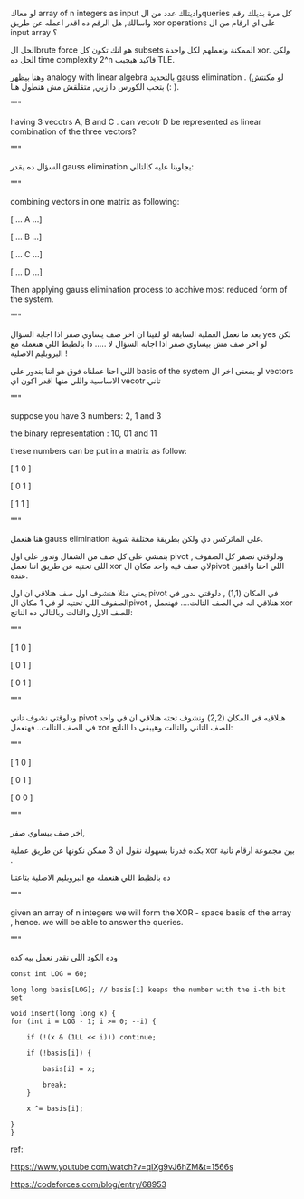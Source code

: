 لو معاك array of n integers as input  واديتلك عدد من الqueries كل مرة بديلك رقم واسالك, هل الرقم ده اقدر اعمله عن طريق xor operations على اي ارقام من ال input array ؟ 


الحل الbrute force هو انك تكون كل subsets الممكنة وتعملهم لكل واحدة xor. ولكن الحل ده time complexity 2^n فاكيد هيجيب TLE.

وهنا بيظهر analogy with linear algebra بالتحديد gauss elimination .  (لو مكنتش بتحب الكورس دا زيي, متقلقش مش هنطول هنا (: ).




"""

having 3 vecotrs A, B and C . can vecotr D be represented as linear combination of the three vectors?

"""



السؤال ده يقدر gauss elimination  يجاوبنا عليه كالتالي:


"""

combining vectors in one matrix as following:

[ ... A ...]

[ ... B ...]

[ ... C ...]

[ ... D ...]

Then applying gauss elimination process to acchive most reduced form of the system.

"""

بعد ما نعمل العملية السابقة لو لقينا ان اخر صف يساوي صفر اذا اجابة السؤال yes لكن لو اخر صف مش بيساوي صفر اذا اجابة السؤال لا ..... دا بالظبط اللي هنعمله مع البروبليم الاصلية !

اللي احنا عملناه فوق هو اننا بندور على basis of the system  او بمعنى اخر ال vectors الاساسية واللي منها اقدر اكون اي vecotr تاني

"""

suppose you have 3 numbers: 2, 1 and 3

the binary representation : 10, 01 and 11

these numbers can be put in a matrix as follow:

[ 1 0 ]

[ 0 1 ]

[ 1 1 ]

"""

هنا هنعمل gauss elimination  على الماتركس دي ولكن بطريقة مختلفة شوية.

بنمشي على كل صف من الشمال وندور على اول pivot , ودلوقتي نصفر كل الصفوف اللى تحتيه عن طريق اننا نعمل xor لاي صف فيه واحد مكان الpivot اللي احنا واقفين عنده.

يعني مثلا هنشوف اول صف هنلاقي ان اول pivot في المكان (1,1) , دلوقتي ندور في الصفوف اللي تحتيه لو في 1 مكان الpivot , هنلاقي انه في الصف التالت.... فهنعمل xor للصف الاول والتالت وبالتالي ده الناتج:

"""

[ 1 0 ]

[ 0 1 ]

[ 0 1 ]

"""

ودلوقتي نشوف تاني pivot هنلاقيه في المكان (2,2) ونشوف تحته هنلاقي ان في واحد في الصف التالت.. فهنعمل xor للصف التاني والتالت وهيبقى دا الناتج:


"""

[ 1 0 ]

[ 0 1 ]

[ 0 0 ]

"""

اخر صف بيساوي صفر,

بكده قدرنا بسهولة نقول ان 3 ممكن نكونها عن طريق عملية xor  بين مجموعة ارقام تانية .

ده بالظبط اللي هنعمله مع البروبليم الاصلية بتاعتنا 

"""

given an array of n integers we will form the XOR - space basis of the array , hence. we will be able to answer the queries.

"""

وده الكود اللي نقدر نعمل بيه كده

    const int LOG = 60;

    long long basis[LOG]; // basis[i] keeps the number with the i-th bit set

    void insert(long long x) {
    for (int i = LOG - 1; i >= 0; --i) {
    
        if (!(x & (1LL << i))) continue;
        
        if (!basis[i]) {
        
            basis[i] = x;
            
            break;
        }
        
        x ^= basis[i];
        
    }
    }



ref:

https://www.youtube.com/watch?v=qIXg9vJ6hZM&t=1566s

https://codeforces.com/blog/entry/68953
